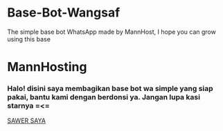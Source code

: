 # Base-Bot-Wangsaf
The simple base bot WhatsApp made by MannHost, I hope you can grow using this base

<h1>MannHosting</h1>
<h3>Halo! disini saya membagikan base bot wa simple yang siap pakai, bantu kami dengan berdonsi ya. Jangan lupa kasi starnya =<=</h3>

<a href="https://saweria.co/mannhosting">SAWER SAYA</a>
